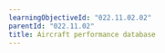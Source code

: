```yaml
---
learningObjectiveId: "022.11.02.02"
parentId: "022.11.02"
title: Aircraft performance database
---
```

